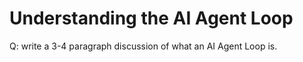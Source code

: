 # Understanding the AI Agent Loop

Q: write a 3-4 paragraph discussion of what an AI Agent Loop is.
